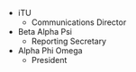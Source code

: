 * iTU
  * Communications Director
* Beta Alpha Psi
  * Reporting Secretary
* Alpha Phi Omega
  * President
  
